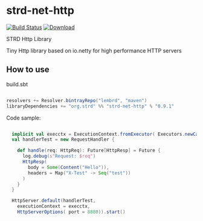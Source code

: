 # strd-net-http
[![Build Status](https://travis-ci.org/lembrd/strd-net-http.svg)](https://travis-ci.org/lembrd/strd-net-http)
[ ![Download](https://api.bintray.com/packages/lembrd/maven/strd-net-http/images/download.svg) ](https://bintray.com/lembrd/maven/strd-net-http/_latestVersion)

STRD Http Library

Tiny Http library based on io.netty for high performance HTTP servers 

## How to use
build.sbt
```scala

resolvers += Resolver.bintrayRepo("lembrd", "maven")
libraryDependencies += "org.strd" %% "strd-net-http" % "0.9.1"
```

Code sample:
```scala

  implicit val execctx = ExecutionContext.fromExecutor( Executors.newCachedThreadPool() )
  val handlerTest = new RequestHandler {

    def handle(req: HttpReq): Future[HttpResp] = Future {
      log.debug(s"Request: $req")
      HttpResp(
        body = Some(Content("Hello")),
        headers = Map("X-Test" -> Seq("test"))
      )
    }
  }

  HttpServer.default(handlerTest,
    executionContext = execctx,
    HttpServerOptions( port = 8880)).start()

```
